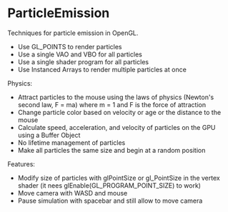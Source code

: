 # ParticleEmission

Techniques for particle emission in OpenGL.
- Use GL_POINTS to render particles
- Use a single VAO and VBO for all particles
- Use a single shader program for all particles
- Use Instanced Arrays to render multiple particles at once

Physics:  
- Attract particles to the mouse using the laws of physics (Newton's second law, F = ma) where m = 1 and F is the force of attraction
- Change particle color based on velocity or age or the distance to the mouse
- Calculate speed, acceleration, and velocity of particles on the GPU using a Buffer Object
- No lifetime management of particles
- Make all particles the same size and begin at a random position

Features:
- Modify size of particles with glPointSize or gl_PointSize in the vertex shader (it nees glEnable(GL_PROGRAM_POINT_SIZE) to work)
- Move camera with WASD and mouse
- Pause simulation with spacebar and still allow to move camera

